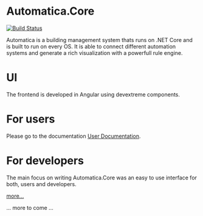 # Automatica.Core

[![Build Status](https://automatica-core.visualstudio.com/automatica/_apis/build/status/automatica.core?branchName=develop)](https://automatica-core.visualstudio.com/automatica/_build/latest?definitionId=12&branchName=develop)

Automatica is a building management system thats runs on .NET Core and is built to run on every OS. It is able to connect different automation systems and generate a rich visualization with a powerfull rule engine.

# UI
The frontend is developed in Angular using devextreme components.

# For users
Please go to the documentation [User Documentation](http://docu.automaticacore.com).

# For developers
The main focus on writing Automatica.Core was an easy to use interface for both, users and developers. 

[more...](http://docu.automaticacore.com)


... more to come ...
